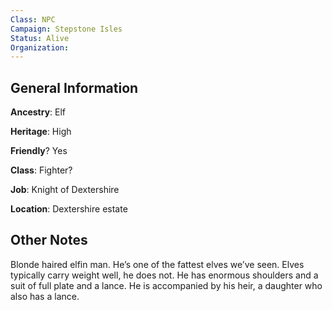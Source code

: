 ```yaml
---
Class: NPC
Campaign: Stepstone Isles
Status: Alive
Organization: 
---
```

## General Information

**Ancestry**: Elf

**Heritage**: High

**Friendly**? Yes

**Class**: Fighter?

**Job**: Knight of Dextershire

**Location**: Dextershire estate

## Other Notes

Blonde haired elfin man. He’s one of the fattest elves we’ve seen. Elves typically carry weight well, he does not. He has enormous shoulders and a suit of full plate and a lance. He is accompanied by his heir, a daughter who also has a lance.